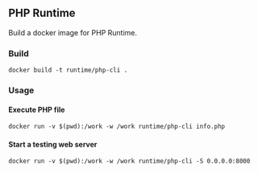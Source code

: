## PHP Runtime

Build a docker image for PHP Runtime.

### Build

    docker build -t runtime/php-cli .

### Usage

#### Execute PHP file

    docker run -v $(pwd):/work -w /work runtime/php-cli info.php

#### Start a testing web server

    docker run -v $(pwd):/work -w /work runtime/php-cli -S 0.0.0.0:8000
